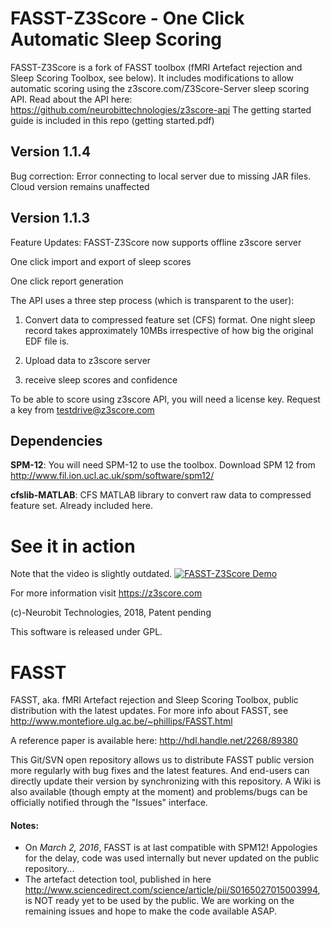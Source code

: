 # FASST-Z3Score - One Click Automatic Sleep Scoring

FASST-Z3Score is a fork of FASST toolbox (fMRI Artefact rejection and Sleep Scoring Toolbox, see below). It includes modifications to allow automatic scoring using the z3score.com/Z3Score-Server sleep scoring API. Read about the API here: https://github.com/neurobittechnologies/z3score-api
The getting started guide is included in this repo (getting started.pdf)

## Version 1.1.4

Bug correction: Error connecting to local server due to missing JAR files. Cloud version remains unaffected 

## Version 1.1.3

Feature Updates:
FASST-Z3Score now supports offline z3score server 

One click import and export of sleep scores

One click report generation

The API uses a three step process (which is transparent to the user):

1. Convert data to compressed feature set (CFS) format. One night sleep record takes approximately 10MBs irrespective of how big the original EDF file is. 

2. Upload data to z3score server

3. receive sleep scores and confidence

To be able to score using z3score API, you will need a license key. Request a key from testdrive@z3score.com 

## Dependencies
**SPM-12**: You will need SPM-12 to use the toolbox. Download SPM 12 from http://www.fil.ion.ucl.ac.uk/spm/software/spm12/ 

**cfslib-MATLAB**: CFS MATLAB library to convert raw data to compressed feature set. Already included here.

# See it in action
Note that the video is slightly outdated. 
[![FASST-Z3Score Demo](https://img.youtube.com/vi/kTPDIZSy15E/maxresdefault.jpg)](https://www.youtube.com/watch?v=kTPDIZSy15E)

For more information visit https://z3score.com 

(c)-Neurobit Technologies, 2018, Patent pending

This software is released under GPL. 

# FASST

FASST, aka. fMRI Artefact rejection and Sleep Scoring Toolbox, public distribution with the latest updates.
For more info about FASST, see http://www.montefiore.ulg.ac.be/~phillips/FASST.html

A reference paper is available here:
http://hdl.handle.net/2268/89380

This Git/SVN open repository allows us to distribute FASST public version more regularly with bug fixes and the latest features. And end-users can directly update their version by synchronizing with this repository.
A Wiki is also available (though empty at the moment) and problems/bugs can be officially notified through the "Issues" interface.

#### Notes:
* On *March 2, 2016*, FASST is at last compatible with SPM12!
Appologies for the delay, code was used internally but never updated on the public repository...
* The artefact detection tool, published in here http://www.sciencedirect.com/science/article/pii/S0165027015003994, is NOT ready yet to be used by the public. We are working on the remaining issues and hope to make the code available ASAP.
